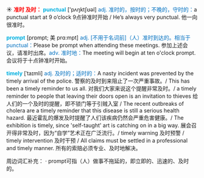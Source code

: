 ☀ <font color="red">**准时 及时：**</font>
<font color="sky blue">**punctual**</font> ['pʌŋktʃʊəl] 
<font color="#0070c0">adj. 准时的，按时的；不晚的，守时的：</font>a punctual start at 9 o’clock 9点钟准时开始 / He’s always very punctual. 他一向很准时。
           
<font color="sky blue">**prompt**</font> [prɒmpt; 美 prɑ:mpt]
<font color="#0070c0">adj. [不用于名词前]（人）准时到达的。相当于punctual：</font>Please be prompt when attending these meetings. 参加上述会议，请准时出席。<font color="#0070c0">adv. 准时地：</font>The meeting will begin at ten o'clock prompt. 会议将于十点钟准时开始。
           
<font color="sky blue">**timely**</font> [ˈtaɪmli]
<font color="#0070c0">adj. 及时的；适时的：</font>A nasty incident was prevented by the timely arrival of the police. 警察的及时到来阻止了一次严重事故。/ This has been a timely reminder to us all. 对我们大家来说这个提醒非常及时。/ a timely reminder to people that leaving their doors open is an invitation to thieves 给人们的一个及时的提醒，即不锁门等于引贼入室 / The recent outbreaks of cholera are a timely reminder that this disease is still a serious health hazard. 最近霍乱的爆发及时提醒了人们该疾病仍然会严重危害健康。/ The exhibition is timely, since 'self-taught' art is catching on in a big way. 展会召开得非常及时，因为“自学”艺术正在广泛流行。/ timely warning 及时预警 / timely intervention 及时干预 / All claims must be settled in a professional and timely manner. 所有的索赔必须专业、及时地解决。

周边词汇补充：
· prompt可指（人）做事不拖延的，即立即的、迅速的、及时的。

